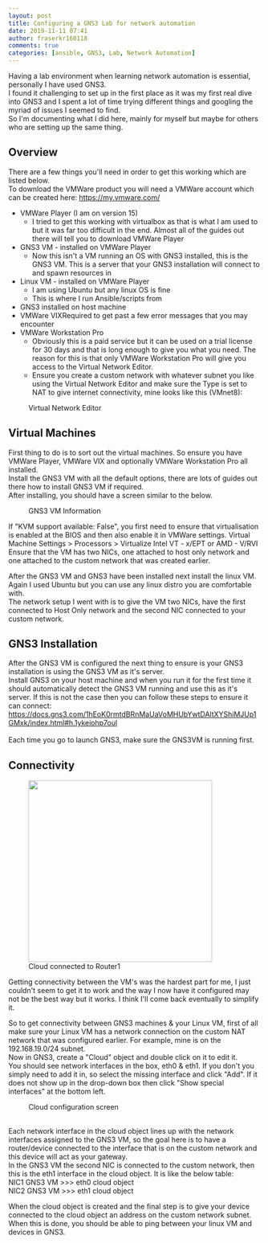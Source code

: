 ```yaml
---
layout: post
title: Configuring a GNS3 Lab for network automation
date: 2019-11-11 07:41
author: fraserkr160118
comments: true
categories: [ansible, GNS3, Lab, Network Automation]
---
```

<!-- wp:paragraph -->
<p>Having a lab environment when learning network automation is essential, personally I have used GNS3. <br>I found it challenging to set up in the first place as it was my first real dive into GNS3 and I spent a lot of time trying different things and googling the myriad of issues I seemed to find.<br>So I'm documenting what I did here, mainly for myself but maybe for others who are setting up the same thing.</p>
<!-- /wp:paragraph -->

<!-- wp:paragraph -->
<p></p>
<!-- /wp:paragraph -->

<!-- wp:heading -->
<h2>Overview</h2>
<!-- /wp:heading -->

<!-- wp:paragraph -->
<p>There are a few things you'll need in order to get this working which are listed below.<br>To download the VMWare product you will need a VMWare account which can be created here:  <a href="https://my.vmware.com/">https://my.vmware.com/</a> </p>
<!-- /wp:paragraph -->

<!-- wp:list -->
<ul><li>VMWare Player (I am on version 15)<ul><li>I tried to get this working with virtualbox as that is what I am used to but it was far too difficult in the end. Almost all of the guides out there will tell you to download VMWare Player</li></ul></li><li>GNS3 VM - installed on VMWare Player<ul><li>Now this isn't a VM running an OS with GNS3 installed, this is the GNS3 VM. This is a server that your GNS3 installation will connect to and spawn resources in</li></ul></li><li>Linux VM - installed on VMWare Player<ul><li>I am using Ubuntu but any linux OS is fine</li><li>This is where I run Ansible/scripts from</li></ul></li><li>GNS3 installed on host machine</li><li> VMWare VIXRequired to get past a few error messages that you may encounter </li><li>VMWare Workstation Pro<ul><li>Obviously this is a paid service but it can be used on a trial license for 30 days and that is long enough to give you what you need. The reason for this is that only VMWare Workstation Pro will give you access to the Virtual Network Editor.</li><li>Ensure you create a custom network with whatever subnet you like using the Virtual Network Editor and make sure the Type is set to NAT to give internet connectivity, mine looks like this (VMnet8):</li></ul></li></ul>
<!-- /wp:list -->

<!-- wp:image {"id":82,"sizeSlug":"large"} -->
<figure class="wp-block-image size-large"><img src="https://fraserclark926577729.files.wordpress.com/2019/11/image-1.png?w=599" alt="" class="wp-image-82" /><figcaption>Virtual Network Editor</figcaption></figure>
<!-- /wp:image -->

<!-- wp:heading -->
<h2>Virtual Machines</h2>
<!-- /wp:heading -->

<!-- wp:paragraph -->
<p>First thing to do is to sort out the virtual machines. So ensure you have VMWare Player, VMWare VIX and optionally VMWare Workstation Pro all installed.<br>Install the GNS3 VM with all the default options, there are lots of guides out there how to install GNS3 VM if required. <br>After installing, you should have a screen similar to the below.</p>
<!-- /wp:paragraph -->

<!-- wp:image {"id":77,"sizeSlug":"large"} -->
<figure class="wp-block-image size-large"><img src="https://fraserclark926577729.files.wordpress.com/2019/11/image.png?w=1000" alt="" class="wp-image-77" /><figcaption>GNS3 VM Information</figcaption></figure>
<!-- /wp:image -->

<!-- wp:paragraph -->
<p></p>
<!-- /wp:paragraph -->

<!-- wp:paragraph -->
<p>If "KVM support available: False", you first need to ensure that virtualisation is enabled at the BIOS and then also enable it in VMWare settings. Virtual Machine Settings &gt; Processors &gt; Virtualize Intel VT - x/EPT or AMD - V/RVI<br>Ensure that the VM has two NICs, one attached to host only network and one attached to the custom network that was created earlier.</p>
<!-- /wp:paragraph -->

<!-- wp:paragraph -->
<p>After the GNS3 VM and GNS3 have been installed next install the linux VM. Again I used Ubuntu but you can use any linux distro you are comfortable with.<br>The network setup I went with is to give the VM two NICs, have the first connected to Host Only network and the second NIC connected to your custom network.</p>
<!-- /wp:paragraph -->

<!-- wp:heading -->
<h2>GNS3 Installation</h2>
<!-- /wp:heading -->

<!-- wp:paragraph -->
<p> After the GNS3 VM is configured the next thing to ensure is your GNS3 installation is using the GNS3 VM as it's server.<br>Install GNS3 on your host machine and when you run it for the first time it should automatically detect the GNS3 VM running and use this as it's server. If this is not the case then you can follow these steps to ensure it can connect:  <a href="https://docs.gns3.com/1hEoK0rmtdBRnMaUaVoMHUbYwtDAltXYShiMJUp1GMxk/index.html#h.1ykeiohp7oul">https://docs.gns3.com/1hEoK0rmtdBRnMaUaVoMHUbYwtDAltXYShiMJUp1GMxk/index.html#h.1ykeiohp7oul</a><br><br>Each time you go to launch GNS3, make sure the GNS3VM is running first.</p>
<!-- /wp:paragraph -->

<!-- wp:heading -->
<h2>Connectivity</h2>
<!-- /wp:heading -->

<!-- wp:image {"id":85,"width":366,"height":362,"sizeSlug":"large"} -->
<figure class="wp-block-image size-large is-resized"><img src="https://fraserclark926577729.files.wordpress.com/2019/11/image-2.png?w=304" alt="" class="wp-image-85" width="366" height="362" /><figcaption>Cloud connected to Router1</figcaption></figure>
<!-- /wp:image -->

<!-- wp:paragraph -->
<p>Getting connectivity between the VM's was the hardest part for me, I just couldn't seem to get it to work and the way I now have it configured may not be the best way but it works. I think I'll come back eventually to simplify it.</p>
<!-- /wp:paragraph -->

<!-- wp:paragraph -->
<p>So to get connectivity between GNS3 machines &amp; your Linux VM, first of all make sure your Linux VM has a network connection on the custom NAT network that was configured earlier. For example, mine is on the 192.168.19.0/24 subnet.<br>Now in GNS3, create a "Cloud" object and double click on it to edit it.<br>You should see network interfaces in the box, eth0 &amp; eth1. If you don't you simply need to add it in, so select the missing interface and click "Add". If it does not show up in the drop-down box then click "Show special interfaces" at the bottom left.</p>
<!-- /wp:paragraph -->

<!-- wp:image {"id":86,"sizeSlug":"large"} -->
<figure class="wp-block-image size-large"><img src="https://fraserclark926577729.files.wordpress.com/2019/11/image-3.png?w=664" alt="" class="wp-image-86" /><figcaption>Cloud configuration screen</figcaption></figure>
<!-- /wp:image -->

<!-- wp:paragraph -->
<p><br>Each network interface in the cloud object lines up with the network interfaces assigned to the GNS3 VM, so the goal here is to have a router/device connected to the interface that is on the custom network and this device will act as your gateway. <br>In the GNS3 VM the second NIC is connected to the custom network, then this is the eth1 interface in the cloud object. It is like the below table:<br>NIC1 GNS3 VM &gt;&gt;&gt; eth0 cloud object<br>NIC2 GNS3 VM &gt;&gt;&gt; eth1 cloud object</p>
<!-- /wp:paragraph -->

<!-- wp:paragraph -->
<p>When the cloud object is created and the final step is to give your device connected to the cloud object an address on the custom network subnet. When this is done, you should be able to ping between your linux VM and devices in GNS3.</p>
<!-- /wp:paragraph -->
